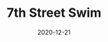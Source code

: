 ---
layout: page
title: 7th Street Swim
permalink: /7thstreetswim
domain: 7thstreetswim.com
status: live
tags: clothing swimwear
date: 2020-12-21
---